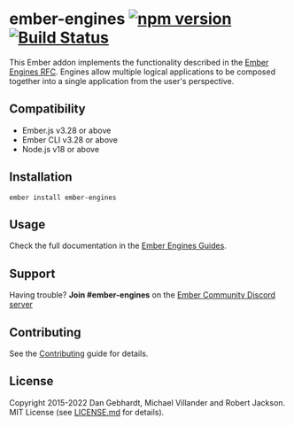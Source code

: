 # ember-engines [![npm version](https://badge.fury.io/js/ember-engines.svg)](https://badge.fury.io/js/ember-engines) [![Build Status](https://github.com/ember-engines/ember-engines/actions/workflows/ci.yml/badge.svg)](https://github.com/ember-engines/ember-engines/actions/workflows/ci.yml)

This Ember addon implements the functionality described in the [Ember Engines
RFC](https://github.com/emberjs/rfcs/blob/master/text/0010-engines.md). Engines allow multiple logical
applications to be composed together into a single application from the user's
perspective.


## Compatibility

* Ember.js v3.28 or above
* Ember CLI v3.28 or above
* Node.js v18 or above


## Installation

```
ember install ember-engines
```


## Usage

Check the full documentation in the [Ember Engines
Guides](https://ember-engines.com/).


## Support

Having trouble? **Join #ember-engines** on the [Ember Community Discord
server](https://discord.gg/zT3asNS)


## Contributing

See the [Contributing](CONTRIBUTING.md) guide for details.


## License

Copyright 2015-2022 Dan Gebhardt, Michael Villander and Robert Jackson. MIT License (see
[LICENSE.md](LICENSE.md) for details).
